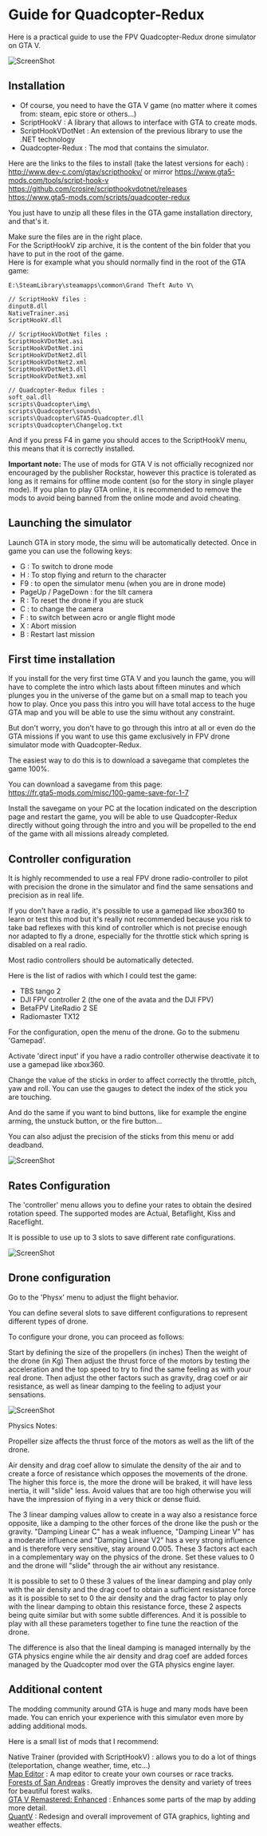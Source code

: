 # Guide for Quadcopter-Redux

Here is a practical guide to use the FPV Quadcopter-Redux drone simulator on GTA V.

![ScreenShot](https://github.com/fredakilla/Quadcopter-Redux-Guide/blob/main/img/Quadcopter-Redux.jpg)

## Installation

- Of course, you need to have the GTA V game (no matter where it comes from: steam, epic store or others...)   
- ScriptHookV : A library that allows to interface with GTA to create mods.   
- ScriptHookVDotNet : An extension of the previous library to use the .NET technology   
- Quadcopter-Redux : The mod that contains the simulator.   

Here are the links to the files to install (take the latest versions for each) :   
http://www.dev-c.com/gtav/scripthookv/ or mirror https://www.gta5-mods.com/tools/script-hook-v   
https://github.com/crosire/scripthookvdotnet/releases   
https://www.gta5-mods.com/scripts/quadcopter-redux  

You just have to unzip all these files in the GTA game installation directory, and that's it.

Make sure the files are in the right place.   
For the ScriptHookV zip archive, it is the content of the bin folder that you have to put in the root of the game.   
Here is for example what you should normally find in the root of the GTA game:   

```
E:\SteamLibrary\steamapps\common\Grand Theft Auto V\  

// ScriptHookV files :
dinput8.dll
NativeTrainer.asi
ScriptHookV.dll

// ScriptHookVDotNet files :
ScriptHookVDotNet.asi
ScriptHookVDotNet.ini
ScriptHookVDotNet2.dll
ScriptHookVDotNet2.xml
ScriptHookVDotNet3.dll
ScriptHookVDotNet3.xml

// Quadcopter-Redux files :
soft_oal.dll
scripts\Quadcopter\img\
scripts\Quadcopter\sounds\
scripts\Quadcopter\GTA5-Quadcopter.dll
scripts\Quadcopter\Changelog.txt
```

And if you press F4 in game you should acces to the ScriptHookV menu, this means that it is correctly installed.

**Important note:** The use of mods for GTA V is not officially recognized nor encouraged by the publisher Rockstar, however this practice is tolerated as long as it remains for offline mode content (so for the story in single player mode). If you plan to play GTA online, it is recommended to remove the mods to avoid being banned from the online mode and avoid cheating.

## Launching the simulator
Launch GTA in story mode, the simu will be automatically detected. Once in game you can use the following keys:

- G : To switch to drone mode
- H : To stop flying and return to the character
- F9 : to open the simulator menu (when you are in drone mode)
- PageUp / PageDown : for the tilt camera
- R : To reset the drone if you are stuck
- C : to change the camera
- F : to switch between acro or angle flight mode
- X : Abort mission
- B : Restart last mission


## First time installation
If you install for the very first time GTA V and you launch the game, you will have to complete the intro which lasts about fifteen minutes and which plunges you in the universe of the game but on a small map to teach you how to play. Once you pass this intro you will have total access to the huge GTA map and you will be able to use the simu without any constraint.

But don't worry, you don't have to go through this intro at all or even do the GTA missions if you want to use this game exclusively in FPV drone simulator mode with Quadcopter-Redux.

The easiest way to do this is to download a savegame that completes the game 100%.

You can download a savegame from this page:   
https://fr.gta5-mods.com/misc/100-game-save-for-1-7

Install the savegame on your PC at the location indicated on the description page and restart the game, you will be able to use Quadcopter-Redux directly without going through the intro and you will be propelled to the end of the game with all missions already completed.

## Controller configuration
It is highly recommended to use a real FPV drone radio-controller to pilot with precision the drone in the simulator and find the same sensations and precision as in real life.

If you don't have a radio, it's possible to use a gamepad like xbox360 to learn or test this mod but it's really not recommended because you risk to take bad reflexes with this kind of controller which is not precise enough nor adapted to fly a drone, especially for the throttle stick which spring is disabled on a real radio.

Most radio controllers should be automatically detected.

Here is the list of radios with which I could test the game:

- TBS tango 2
- DJI FPV controller 2 (the one of the avata and the DJI FPV)
- BetaFPV LiteRadio 2 SE
- Radiomaster TX12

For the configuration, open the menu of the drone. Go to the submenu 'Gamepad'.

Activate 'direct input' if you have a radio controller otherwise deactivate it to use a gamepad like xbox360.

Change the value of the sticks in order to affect correctly the throttle, pitch, yaw and roll. You can use the gauges to detect the index of the stick you are touching.

And do the same if you want to bind buttons, like for example the engine arming, the unstuck button, or the fire button...

You can also adjust the precision of the sticks from this menu or add deadband.

![ScreenShot](https://github.com/fredakilla/Quadcopter-Redux-Guide/blob/main/img/Gamepad.jpg)

## Rates Configuration
The 'controller' menu allows you to define your rates to obtain the desired rotation speed. The supported modes are Actual, Betaflight, Kiss and Raceflight.

It is possible to use up to 3 slots to save different rate configurations.

![ScreenShot](https://github.com/fredakilla/Quadcopter-Redux-Guide/blob/main/img/Rates.jpg)

## Drone configuration
Go to the 'Physx' menu to adjust the flight behavior.

You can define several slots to save different configurations to represent different types of drone.

To configure your drone, you can proceed as follows:

Start by defining the size of the propellers (in inches)
Then the weight of the drone (in Kg)
Then adjust the thrust force of the motors by testing the acceleration and the top speed to try to find the same feeling as with your real drone.
Then adjust the other factors such as gravity, drag coef or air resistance, as well as linear damping to the feeling to adjust your sensations.

![ScreenShot](https://github.com/fredakilla/Quadcopter-Redux-Guide/blob/main/img/Physx.jpg)

Physics Notes:   

Propeller size affects the thrust force of the motors as well as the lift of the drone.  

Air density and drag coef allow to simulate the density of the air and to create a force of resistance which opposes the movements of the drone. The higher this force is, the more the drone will be braked, it will have less inertia, it will "slide" less. Avoid values that are too high otherwise you will have the impression of flying in a very thick or dense fluid.    

The 3 linear damping values allow to create in a way also a resistance force opposite, like a damping to the other forces of the drone like the push or the gravity. "Damping Linear C" has a weak influence, "Damping Linear V" has a moderate influence and "Damping Linear V2" has a very strong influence and is therefore very sensitive, stay around 0.005. These 3 factors act each in a complementary way on the physics of the drone. Set these values to 0 and the drone will "slide" through the air without any resistance.   

It is possible to set to 0 these 3 values of the linear damping and play only with the air density and the drag coef to obtain a sufficient resistance force as it is possible to set to 0 the air density and the drag factor to play only with the linear damping to obtain this resistance force, these 2 aspects being quite similar but with some subtle differences. And it is possible to play with all these parameters together to fine tune the reaction of the drone.   

The difference is also that the lineal damping is managed internally by the GTA physics engine while the air density and drag coef are added forces managed by the Quadcopter mod over the GTA physics engine layer.


## Additional content
The modding community around GTA is huge and many mods have been made. You can enrich your experience with this simulator even more by adding additional mods.

Here is a small list of mods that I recommend:   

Native Trainer (provided with ScriptHookV) : allows you to do a lot of things (teleportation, change weather, time, etc...)   
[Map Editor](https://www.gta5-mods.com/scripts/map-editor) : A map editor to create your own courses or race tracks.   
[Forests of San Andreas](https://www.gta5-mods.com/maps/forests-of-san-andreas-revised) : Greatly improves the density and variety of trees for beautiful forest walks.    
[GTA V Remastered: Enhanced](https://www.gta5-mods.com/maps/gta-v-remastered-enhanced) : Enhances some parts of the map by adding more detail.  
[QuantV](https://www.gtainside.com/en/gta5/mods/119996-quantv-2-1-4) : Redesign and overall improvement of GTA graphics, lighting and weather effects.   
